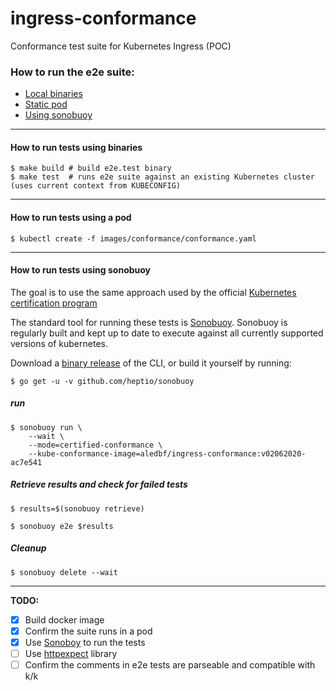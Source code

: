 # ingress-conformance
Conformance test suite for Kubernetes Ingress (POC)

### How to run the e2e suite:

- [Local binaries](#how-to-run-tests-using-binaries)
- [Static pod](#how-to-run-tests-using-a-pod)
- [Using sonobuoy](#how-to-run-tests-using-sonobuoy)

--------

#### How to run tests using binaries

```
$ make build # build e2e.test binary
$ make test  # runs e2e suite against an existing Kubernetes cluster (uses current context from KUBECONFIG)
```

--------

#### How to run tests using a pod

```
$ kubectl create -f images/conformance/conformance.yaml
```

--------


#### How to run tests using sonobuoy

The goal is to use the same approach used by the official [Kubernetes certification program](https://github.com/cncf/k8s-conformance)

The standard tool for running these tests is [Sonobuoy](https://github.com/heptio/sonobuoy).
Sonobuoy is regularly built and kept up to date to execute against all currently supported versions of kubernetes.

Download a [binary release](https://github.com/heptio/sonobuoy/releases) of the CLI, or build it yourself by running:

```
$ go get -u -v github.com/heptio/sonobuoy
```

##### run

```
$ sonobuoy run \
    --wait \
    --mode=certified-conformance \
    --kube-conformance-image=aledbf/ingress-conformance:v02062020-ac7e541
```

##### Retrieve results and check for failed tests

```
$ results=$(sonobuoy retrieve)
```

```
$ sonobuoy e2e $results
```

##### Cleanup

```
$ sonobuoy delete --wait
```

--------

**TODO:**

- [X] Build docker image
- [X] Confirm the suite runs in a pod
- [X] Use [Sonoboy](https://github.com/vmware-tanzu/sonobuoy) to run the tests
- [ ] Use [httpexpect](github.com/gavv/httpexpect) library
- [ ] Confirm the comments in e2e tests are parseable and compatible with k/k
